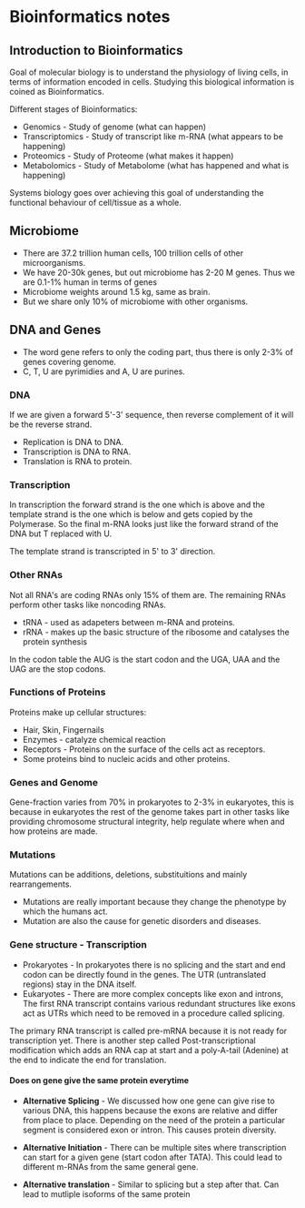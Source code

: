 # Bioinformatics notes

## Introduction to Bioinformatics

Goal of molecular biology is to understand the physiology of living cells, in terms of
information encoded in cells. Studying this biological information is coined as Bioinformatics.

Different stages of Bioinformatics:

- Genomics - Study of genome (what can happen)
- Transcriptomics - Study of transcript like m-RNA (what appears to be happening)
- Proteomics - Study of Proteome (what makes it happen)
- Metabolomics - Study of Metabolome (what has happened and what is happening)

Systems biology goes over achieving this goal of understanding the functional behaviour
of cell/tissue as a whole.

## Microbiome

- There are 37.2 trillion human cells, 100 trillion cells of other microorganisms.
- We have 20-30k genes, but out microbiome has 2-20 M genes. Thus we are 0.1-1% human
  in terms of genes
- Microbiome weights around 1.5 kg, same as brain.
- But we share only 10% of microbiome with other organisms.

## DNA and Genes

- The word gene refers to only the coding part, thus there is only 2-3% of genes covering genome.
- C, T, U are pyrimidies and A, U are purines.

### DNA

If we are given a forward 5'-3' sequence, then reverse complement of it will be the reverse strand.

- Replication is DNA to DNA.
- Transcription is DNA to RNA.
- Translation is RNA to protein.

### Transcription

In transcription the forward strand is the one which is above and the template
strand is the one which is below and gets copied by the Polymerase. So the final
m-RNA looks just like the forward strand of the DNA but T replaced with U.

The template strand is transcripted in 5' to 3' direction.

### Other RNAs

Not all RNA's are coding RNAs only 15% of them are. The remaining RNAs perform other
tasks like noncoding RNAs.

- tRNA - used as adapeters between m-RNA and proteins.
- rRNA - makes up the basic structure of the ribosome and catalyses the protein synthesis

In the codon table the AUG is the start codon and the UGA, UAA and the UAG are the stop codons.

### Functions of Proteins

Proteins make up cellular structures:

- Hair, Skin, Fingernails
- Enzymes - catalyze chemical reaction
- Receptors - Proteins on the surface of the cells act as receptors.
- Some proteins bind to nucleic acids and other proteins.

### Genes and Genome

Gene-fraction varies from 70% in prokaryotes to 2-3% in eukaryotes,
this is because in eukaryotes the rest of the genome takes part in other tasks like
providing chromosome structural integrity, help regulate where when and how proteins are
made.

### Mutations

Mutations can be additions, deletions, substituitions and mainly rearrangements.

- Mutations are really important because they change the phenotype by which the humans act.
- Mutation are also the cause for genetic disorders and diseases.

### Gene structure - Transcription

- Prokaryotes - In prokaryotes there is no splicing and the start and end codon can be directly
  found in the genes. The UTR (untranslated regions) stay in the DNA itself.
- Eukaryotes - There are more complex concepts like exon and introns, The first RNA transcript
  contains various redundant structures like exons act as UTRs which need to be removed in a
  procedure called splicing.

The primary RNA transcript is called pre-mRNA because it is not ready for 
transcription yet.
There is another step called Post-transcriptional modification which adds an RNA cap 
at start
and a poly-A-tail (Adenine) at the end to indicate the end for translation.

#### Does on gene give the same protein everytime

- **Alternative Splicing** - We discussed how one gene can give rise to various DNA,
this happens because the exons are relative
and differ from place to place. Depending on the need of the protein a particular 
segment is considered
exon or intron.
This causes protein diversity.

- **Alternative Initiation** -
There can be multiple sites where transcription can start for a given gene (start 
codon after TATA).
This could lead to different m-RNAs from the same general gene.

- **Alternative translation** -
Similar to splicing but a step after that. Can lead to mutliple isoforms of the same 
protein


